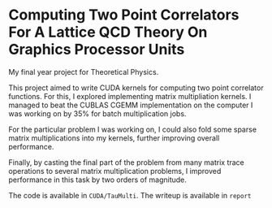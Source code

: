 Computing Two Point Correlators For A Lattice QCD Theory On Graphics Processor Units
====================================================================================

My final year project for Theoretical Physics.

This project aimed to write CUDA kernels for computing two point correlator
functions. For this, I explored implementing matrix multipliation kernels.
I managed to beat the CUBLAS CGEMM implementation on the computer
I was working on by 35% for batch multiplication jobs.

For the particular problem I was working on, I could also fold some sparse
matrix multiplications into my kernels, further improving overall performance.

Finally, by casting the final part of the problem from many matrix trace
operations to several matrix multiplication problems, I improved performance
in this task by two orders of magnitude.

The code is available in `CUDA/TauMulti`. The writeup is available in `report`
